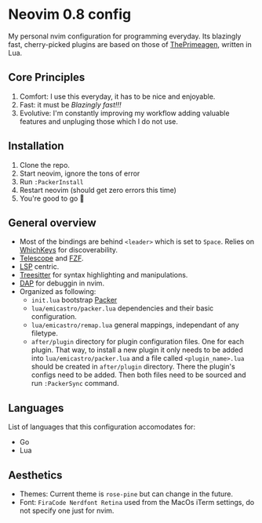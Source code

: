 # Neovim 0.8 config
My personal nvim configuration for programming everyday. Its blazingly fast, cherry-picked plugins are based on those of [ThePrimeagen](https://github.com/ThePrimeagen/init.lua), written in Lua.

## Core Principles

1. Comfort: I use this everyday, it has to be nice and enjoyable.
2. Fast: it must be *Blazingly fast!!!*
4. Evolutive: I'm constantly improving my workflow adding valuable features and unpluging those which I do not use.

## Installation

1. Clone the repo.
2. Start neovim, ignore the tons of error
3. Run `:PackerInstall`
4. Restart neovim (should get zero errors this time)
5. You're good to go :rainbow:

## General overview

- Most of the bindings are behind `<leader>` which is set to `Space`. Relies on [WhichKeys](https://github.com/folke/which-key.nvim) for discoverability.
- [Telescope](https://github.com/nvim-telescope/telescope.nvim) and [FZF](https://github.com/junegunn/fzf.vim).
- [LSP](https://microsoft.github.io/language-server-protocol/) centric.
- [Treesitter](https://github.com/tree-sitter/tree-sitter) for syntax highlighting and manipulations.
- [DAP](https://github.com/mfussenegger/nvim-dap) for debuggin in nvim.
- Organized as following:
  - `init.lua` bootstrap [Packer](https://github.com/wbthomason/packer.nvim)
  - `lua/emicastro/packer.lua` dependencies and their basic configuration.
  - `lua/emicastro/remap.lua` general mappings, independant of any filetype.
  - `after/plugin` directory for plugin configuration files. One for each plugin.
 That way, to install a new plugin it only needs to be added into `lua/emicastro/packer.lua` and a file called `<plugin_name>.lua` should be created in `after/plugin` directory.
There the plugin's configs need to be added. Then both files need to be sourced and run `:PackerSync` command.

## Languages

List of languages that this configuration accomodates for:

- Go
- Lua

## Aesthetics

- Themes: Current theme is `rose-pine` but can change in the future.
- Font: `FiraCode Nerdfont Retina` used from the MacOs iTerm settings, do not specify one just for nvim.
